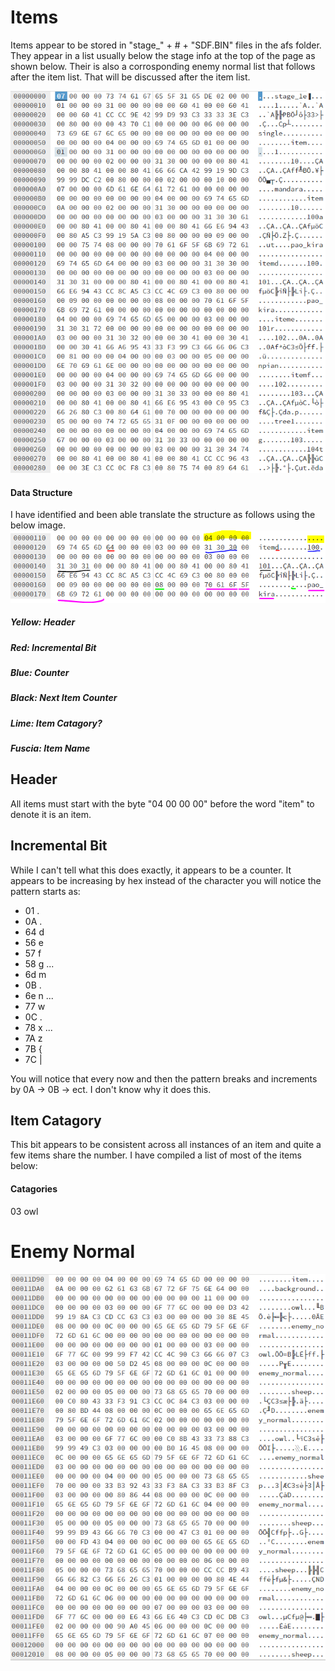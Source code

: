 # Items

Items appear to be stored in "stage_" + # + "SDF.BIN" files in the afs folder.
They appear in a list usually below the stage info at the top of the page as shown below.
Their is also a corrosponding enemy normal list that follows after the item list. That will be discussed after the item list.

![Item List](https://raw.githubusercontent.com/SmallMistake/Modding-NiD/main/Items/pictures/itemListExample.PNG)


#### Data Structure

I have identified and been able translate the structure as follows using the below image.
![Item Example](https://raw.githubusercontent.com/SmallMistake/Modding-NiD/main/Items/pictures/exampleItemDecomposed.PNG)

##### Yellow: Header
##### Red: Incremental Bit
##### Blue: Counter
##### Black: Next Item Counter
##### Lime: Item Catagory?
##### Fuscia: Item Name

## Header

All items must start with the byte "04 00 00 00" before the word "item" to denote it is an item.

## Incremental Bit

While I can't tell what this does exactly, it appears to be a counter. It appears to be increasing by hex instead of the character you will notice the pattern starts as:
- 01 .
- 0A .
- 64 d
- 56 e
- 57 f
- 58 g
...
- 6d m
- 0B .
- 6e n
...
- 77 w
- 0C .
- 78 x
...
- 7A z
- 7B {
- 7C |

You will notice that every now and then the pattern breaks and increments by 0A -> 0B -> ect. I don't know why it does this.

## Item Catagory

This bit appears to be consistent across all instances of an item and quite a few items share the number. I have compiled a list of most of the items below:

#### Catagories

03
  owl

# Enemy Normal

![Item List](https://raw.githubusercontent.com/SmallMistake/Modding-NiD/main/Items/pictures/itemEnemyNormal.PNG)

